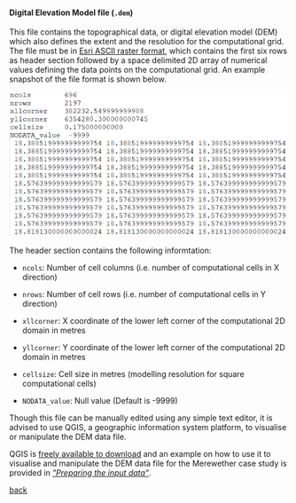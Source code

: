 #### Digital Elevation Model file (`.dem`)

This file contains the topographical data, or digital elevation model (DEM) which also defines the extent and the resolution for the computational grid. The file must be in [Esri ASCII raster format](https://desktop.arcgis.com/en/arcmap/10.3/manage-data/raster-and-images/esri-ascii-raster-format.htm), which contains the first six rows as header section followed by a space delimited 2D array of numerical values defining the data points on the computational grid. An example snapshot of the file format is shown below.

![image](/Figures/mesh1.PNG)

The header section contains the following informtation:

- `ncols`: Number of cell columns (i.e. number of computational cells in X direction)

- `nrows`: Number of cell rows (i.e. number of computational cells in Y direction)

- `xllcorner`: X coordinate of the lower left corner of the computational 2D domain in metres

- `yllcorner`: Y coordinate of the lower left corner of the computational 2D domain in metres

- `cellsize`: Cell size in metres (modelling resolution for square computational cells) 

- `NODATA_value`: Null value (Default is -9999)


Though this file can be manually edited using any simple text editor, it is advised to use QGIS, a geographic information system platform, to visualise or manipulate the DEM data file. 

QGIS is [freely available to download](https://www.qgis.org/en/site/forusers/download.html) and an example on how to use it to visualise and manipulate the DEM data file for the Merewether case study is provided in [_"Preparing the input data"_](/Merewether2.md). 


[back](/Merewether1.md)
